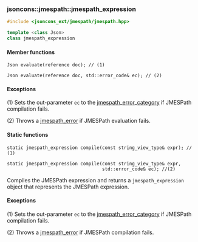 ### jsoncons::jmespath::jmespath_expression

```c++
#include <jsoncons_ext/jmespath/jmespath.hpp>

template <class Json>
class jmespath_expression
```

#### Member functions

    Json evaluate(reference doc); // (1)

    Json evaluate(reference doc, std::error_code& ec); // (2)

#### Exceptions

(1) Sets the out-parameter `ec` to the [jmespath_error_category](jmespath_errc.md) if JMESPath compilation fails. 

(2) Throws a [jmespath_error](jmespath_error.md) if JMESPath evaluation fails.

#### Static functions

    static jmespath_expression compile(const string_view_type& expr); // (1)

    static jmespath_expression compile(const string_view_type& expr,
                                       std::error_code& ec); //(2)

Compiles the JMESPath expression and returns a `jmespath_expression` object 
that represents the JMESPath expression.

#### Exceptions

(1) Sets the out-parameter `ec` to the [jmespath_error_category](jmespath_errc.md) if JMESPath compilation fails. 

(2) Throws a [jmespath_error](jmespath_error.md) if JMESPath compilation fails.

